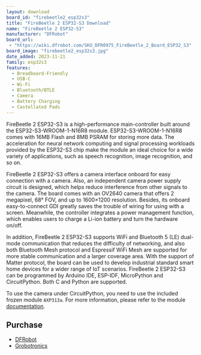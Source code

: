 ```yaml
---
layout: download
board_id: "firebeetle2_esp32s3"
title: "FireBeetle 2 ESP32-S3 Download"
name: "FireBeetle 2 ESP32-S3"
manufacturer: "DFRobot"
board_url:
 - "https://wiki.dfrobot.com/SKU_DFR0975_FireBeetle_2_Board_ESP32_S3"
board_image: "firebeetle2_esp32s3.jpg"
date_added: 2023-11-21
family: esp32s3
features:
  - Breadboard-Friendly
  - USB-C
  - Wi-Fi
  - Bluetooth/BTLE
  - Camera
  - Battery Charging
  - Castellated Pads
---
```


FireBeetle 2 ESP32-S3 is a high-performance main-controller built around the ESP32-S3-WROOM-1-N16R8 module. ESP32-S3-WROOM-1-N16R8 comes with 16MB Flash and 8MB PSRAM for storing more data. The acceleration for neural network computing and signal processing workloads provided by the ESP32-S3 chip make the module an ideal choice for a wide variety of applications, such as speech recognition, image recognition, and so on.

FireBeetle 2 ESP32-S3 offers a camera interface onboard for easy connection with a camera. Also, an independent camera power supply circuit is designed, which helps reduce interference from other signals to the camera. The board comes with an OV2640 camera that offers 2 megapixel, 68° FOV, and up to 1600×1200 resolution. Besides, its onboard easy-to-connect GDI greatly saves the trouble of wiring for using with a screen. Meanwhile, the controller integrates a power management function, which enables users to charge a Li-ion battery and turn the hardware on/off.

In addition, FireBeetle 2 ESP32-S3 supports WiFi and Bluetooth 5 (LE) dual-mode communication that reduces the difficulty of networking, and also both Bluetooth Mesh protocol and Espressif WiFi Mesh are supported for more stable communication and a larger coverage area. With the support of Matter protocol, the board can be used to develop industrial standard smart home devices for a wider range of IoT scenarios.
FireBeetle 2 ESP32-S3 can be programmed by Arduino IDE, ESP-IDF, MicroPython and CircuitPython. Both C and Python are supported.

To use the camera under CircuitPython, you need to use the included frozen module `AXP313a`.
For more information, please refer to the module [documentation](https://circuitpython-axp313a.readthedocs.io/en/latest/).

## Purchase
* [DFRobot](https://www.dfrobot.com/product-2676.html)
* [Grobotronics](https://grobotronics.com/firebeetle-2-esp32-s3-n16r8-aiot-microcontroller-with-camera.html)
